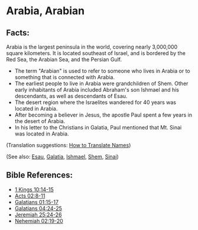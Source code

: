 # Arabia, Arabian #

## Facts: ##

Arabia is the largest peninsula in the world, covering nearly 3,000,000 square kilometers. It is located southeast of Israel, and is bordered by the Red Sea, the Arabian Sea, and the Persian Gulf.

* The term "Arabian" is used to refer to someone who lives in Arabia or to something that is connected with Arabia.
* The earliest people to live in Arabia were grandchildren of Shem. Other early inhabitants of Arabia included Abraham's son Ishmael and his descendants, as well as descendants of Esau.
* The desert region where the Israelites wandered for 40 years was located in Arabia.
* After becoming a believer in Jesus, the apostle Paul spent a few years in the desert of Arabia.
* In his letter to the Christians in Galatia, Paul mentioned that Mt. Sinai was located in Arabia.

(Translation suggestions: [How to Translate Names](en/ta-vol1/translate/man/translate-names))

(See also: [Esau](../other/esau.md), [Galatia](../other/galatia.md), [Ishmael](../other/ishmael.md), [Shem](../other/shem.md), [Sinai](../other/sinai.md))

## Bible References: ##

* [1 Kings 10:14-15](en/tn/1ki/help/10/14)
* [Acts 02:8-11](en/tn/act/help/02/08)
* [Galatians 01:15-17](en/tn/gal/help/01/15)
* [Galatians 04:24-25](en/tn/gal/help/04/24)
* [Jeremiah 25:24-26](en/tn/jer/help/25/24)
* [Nehemiah 02:19-20](en/tn/neh/help/02/19)